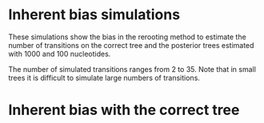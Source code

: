 # Inherent bias simulations

These simulations show the bias in the rerooting method to estimate the number of transitions on the correct tree and the posterior trees estimated with 1000 and 100 nucleotides.

The number of simulated transitions ranges from 2 to 35. Note that in small trees it is difficult to simulate large numbers of transitions.

# Inherent bias with the correct tree